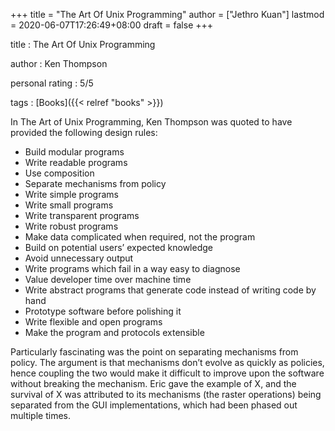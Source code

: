 +++
title = "The Art Of Unix Programming"
author = ["Jethro Kuan"]
lastmod = 2020-06-07T17:26:49+08:00
draft = false
+++

title
: The Art Of Unix Programming

author
: Ken Thompson

personal rating
: 5/5

tags
: [Books]({{< relref "books" >}})

In The Art of Unix Programming, Ken Thompson was quoted to have
provided the following design rules:

- Build modular programs
- Write readable programs
- Use composition
- Separate mechanisms from policy
- Write simple programs
- Write small programs
- Write transparent programs
- Write robust programs
- Make data complicated when required, not the program
- Build on potential users’ expected knowledge
- Avoid unnecessary output
- Write programs which fail in a way easy to diagnose
- Value developer time over machine time
- Write abstract programs that generate code instead of writing code by hand
- Prototype software before polishing it
- Write flexible and open programs
- Make the program and protocols extensible

Particularly fascinating was the point on separating mechanisms from
policy. The argument is that mechanisms don’t evolve as quickly as
policies, hence coupling the two would make it difficult to improve
upon the software without breaking the mechanism. Eric gave the
example of X, and the survival of X was attributed to its mechanisms
(the raster operations) being separated from the GUI implementations,
which had been phased out multiple times.
